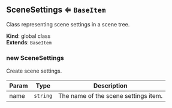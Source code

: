 <a name="SceneSettings"></a>

## SceneSettings ⇐ <code>BaseItem</code>
Class representing scene settings in a scene tree.

**Kind**: global class  
**Extends**: <code>BaseItem</code>  
<a name="new_SceneSettings_new"></a>

### new SceneSettings
Create scene settings.


| Param | Type | Description |
| --- | --- | --- |
| name | <code>string</code> | The name of the scene settings item. |

